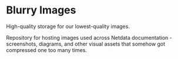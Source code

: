 # Blurry Images

High-quality storage for our lowest-quality images.

Repository for hosting images used across Netdata documentation - screenshots, diagrams, and other visual assets that somehow got compressed one too many times.
